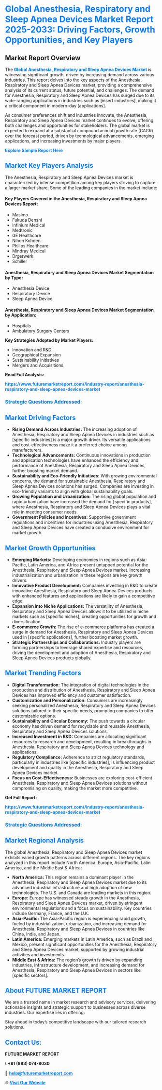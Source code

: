 <h1 style="color: #007BFF;">Global Anesthesia, Respiratory and Sleep Apnea Devices Market Report 2025-2033: Driving Factors, Growth Opportunities, and Key Players</h1>

<section id="overview">
<h2>Market Report Overview</h2>
<p>The <a href="https://www.futuremarketreport.com//industry-report/anesthesia-respiratory-and-sleep-apnea-devices-market" style="color: #007BFF; text-decoration: none;"><strong>Global Anesthesia, Respiratory and Sleep Apnea Devices Market</strong></a> is witnessing significant growth, driven by increasing demand across various industries. This report delves into the key aspects of the Anesthesia, Respiratory and Sleep Apnea Devices market, providing a comprehensive analysis of its current status, future potential, and challenges. The demand for Anesthesia, Respiratory and Sleep Apnea Devices has surged due to its wide-ranging applications in industries such as [insert industries], making it a critical component in modern-day [applications].</p>
<p>As consumer preferences shift and industries innovate, the Anesthesia, Respiratory and Sleep Apnea Devices market continues to evolve, offering both challenges and opportunities for stakeholders. The global market is expected to expand at a substantial compound annual growth rate (CAGR) over the forecast period, driven by technological advancements, emerging applications, and increasing investments by major players.</p>
</section>

<section id="overview">
<p><a href="https://www.futuremarketreport.com//request-sample/reportId=55800" style="color: #007BFF; text-decoration: none;"><strong>Explore Sample Report Here</strong></a></p>
</section>

<section id="key-players">
<h2 style="color: #007BFF;">Market Key Players Analysis</h2>
<p>The Anesthesia, Respiratory and Sleep Apnea Devices market is characterized by intense competition among key players striving to capture a larger market share. Some of the leading companies in the market include:</p>
<h4>Key Players Covered in the Anesthesia, Respiratory and Sleep Apnea Devices Report:</h4>
<ul><li>Masimo</li><li>Fukuda Denshi</li><li>Infinium Medical</li><li>Medtronic</li><li>GE Healthcare</li><li>Nihon Kohden</li><li>Philips Healthcare</li><li>Mindray Medical</li><li>Drgerwerk</li><li>Schiller</li></ul>
<h4>Anesthesia, Respiratory and Sleep Apnea Devices Market Segmentation by Type:</h4>
<ul><li>Anesthesia Device</li><li>Respiratory Device</li><li>Sleep Apnea Device</li></ul>

<h4>Anesthesia, Respiratory and Sleep Apnea Devices Market Segmentation by Application:</h4>
<ul><li>Hospitals</li><li>Ambulatory Surgery Centers</li></ul>
<p><strong>Key Strategies Adopted by Market Players:</strong></p>
<ul>
<li>Innovation and R&D</li>
<li>Geographical Expansion</li>
<li>Sustainability Initiatives</li>
<li>Mergers and Acquisitions</li>
</ul>
</section>

<section>
<p><strong>Read Full Analysis: </strong></p><a href="https://www.futuremarketreport.com//industry-report/anesthesia-respiratory-and-sleep-apnea-devices-market" style="color: #007BFF; text-decoration: none;"><strong>https://www.futuremarketreport.com//industry-report/anesthesia-respiratory-and-sleep-apnea-devices-market</strong></a>
<h3 style="color: #007BFF;">Strategic Questions Addressed:</h3>
</section>

<section id="driving-factors">
<h2 style="color: #007BFF;">Market Driving Factors</h2>
<ul>
<li><strong>Rising Demand Across Industries:</strong> The increasing adoption of Anesthesia, Respiratory and Sleep Apnea Devices in industries such as [specific industries] is a major growth driver. Its versatile applications and cost-effectiveness make it a preferred choice among manufacturers.</li>
<li><strong>Technological Advancements:</strong> Continuous innovations in production and application technologies have enhanced the efficiency and performance of Anesthesia, Respiratory and Sleep Apnea Devices, further boosting market demand.</li>
<li><strong>Sustainability and Eco-Friendly Initiatives:</strong> With growing environmental concerns, the demand for sustainable Anesthesia, Respiratory and Sleep Apnea Devices solutions has surged. Companies are investing in eco-friendly variants to align with global sustainability goals.</li>
<li><strong>Growing Population and Urbanization:</strong> The rising global population and rapid urbanization have increased the demand for [specific products], where Anesthesia, Respiratory and Sleep Apnea Devices plays a vital role in meeting consumer needs.</li>
<li><strong>Government Policies and Incentives:</strong> Supportive government regulations and incentives for industries using Anesthesia, Respiratory and Sleep Apnea Devices have created a conducive environment for market growth.</li>
</ul>
</section>

<section id="growth-opportunities">
<h2 style="color: #007BFF;">Market Growth Opportunities</h2>
<ul>
<li><strong>Emerging Markets:</strong> Developing economies in regions such as Asia-Pacific, Latin America, and Africa present untapped potential for the Anesthesia, Respiratory and Sleep Apnea Devices market. Increasing industrialization and urbanization in these regions are key growth drivers.</li>
<li><strong>Innovative Product Development:</strong> Companies investing in R&D to create innovative Anesthesia, Respiratory and Sleep Apnea Devices products with enhanced features and applications are likely to gain a competitive edge.</li>
<li><strong>Expansion into Niche Applications:</strong> The versatility of Anesthesia, Respiratory and Sleep Apnea Devices allows it to be utilized in niche markets such as [specific niches], creating opportunities for growth and diversification.</li>
<li><strong>E-commerce Growth:</strong> The rise of e-commerce platforms has created a surge in demand for Anesthesia, Respiratory and Sleep Apnea Devices used in [specific applications], further boosting market growth.</li>
<li><strong>Strategic Partnerships and Collaborations:</strong> Industry players are forming partnerships to leverage shared expertise and resources, driving the development and adoption of Anesthesia, Respiratory and Sleep Apnea Devices products globally.</li>
</ul>
</section>

<section id="trending-factors">
<h2 style="color: #007BFF;">Market Trending Factors</h2>
<ul>
<li><strong>Digital Transformation:</strong> The integration of digital technologies in the production and distribution of Anesthesia, Respiratory and Sleep Apnea Devices has improved efficiency and customer satisfaction.</li>
<li><strong>Customization and Personalization:</strong> Consumers are increasingly seeking personalized Anesthesia, Respiratory and Sleep Apnea Devices solutions tailored to their specific needs, prompting companies to offer customizable options.</li>
<li><strong>Sustainability and Circular Economy:</strong> The push towards a circular economy has driven demand for recyclable and reusable Anesthesia, Respiratory and Sleep Apnea Devices solutions.</li>
<li><strong>Increased Investment in R&D:</strong> Companies are allocating significant resources to research and development, resulting in breakthroughs in Anesthesia, Respiratory and Sleep Apnea Devices technology and applications.</li>
<li><strong>Regulatory Compliance:</strong> Adherence to strict regulatory standards, particularly in industries like [specific industries], is influencing product development and quality in the Anesthesia, Respiratory and Sleep Apnea Devices market.</li>
<li><strong>Focus on Cost-Effectiveness:</strong> Businesses are exploring cost-efficient Anesthesia, Respiratory and Sleep Apnea Devices solutions without compromising on quality, making the market more competitive.</li>
</ul>
</section>

<section>
<p><strong>Get Full Report: </strong></p><a href="https://www.futuremarketreport.com//industry-report/anesthesia-respiratory-and-sleep-apnea-devices-market" style="color: #007BFF; text-decoration: none;"><strong>https://www.futuremarketreport.com//industry-report/anesthesia-respiratory-and-sleep-apnea-devices-market</strong></a>
<h3 style="color: #007BFF;">Strategic Questions Addressed:</h3>
</section>


<section id="regional-analysis">
<h2 style="color: #007BFF;">Market Regional Analysis</h2>
<p>The global Anesthesia, Respiratory and Sleep Apnea Devices market exhibits varied growth patterns across different regions. The key regions analyzed in this report include North America, Europe, Asia-Pacific, Latin America, and the Middle East & Africa:</p>
<ul>
<li><strong>North America:</strong> This region remains a dominant player in the Anesthesia, Respiratory and Sleep Apnea Devices market due to its advanced industrial infrastructure and high adoption of new technologies. The U.S. and Canada are leading markets in this region.</li>
<li><strong>Europe:</strong> Europe has witnessed steady growth in the Anesthesia, Respiratory and Sleep Apnea Devices market, driven by stringent environmental regulations and a focus on sustainability. Key countries include Germany, France, and the U.K.</li>
<li><strong>Asia-Pacific:</strong> The Asia-Pacific region is experiencing rapid growth, fueled by industrialization, urbanization, and increasing demand for Anesthesia, Respiratory and Sleep Apnea Devices in countries like China, India, and Japan.</li>
<li><strong>Latin America:</strong> Emerging markets in Latin America, such as Brazil and Mexico, present significant opportunities for the Anesthesia, Respiratory and Sleep Apnea Devices market, supported by growing industrial activities and investments.</li>
<li><strong>Middle East & Africa:</strong> The region’s growth is driven by expanding industries, infrastructure development, and increasing demand for Anesthesia, Respiratory and Sleep Apnea Devices in sectors like [specific sectors].</li>
</ul>
</section>

<footer>
<h2 style="color: #007BFF;">About FUTURE MARKET REPORT</h2>
<p>We are a trusted name in market research and advisory services, delivering actionable insights and strategic support to businesses across diverse industries. Our expertise lies in offering:</p>

<p>Stay ahead in today’s competitive landscape with our tailored research solutions.</p>

<h2 style="color: #007BFF;">Contact Us:</h2>
<p><strong>FUTURE MARKET REPORT</strong></p>
<p>📞 <strong>+91 (883) 074-8030</strong></p>
<p>📧 <strong><a href="mailto:help@futuremarketreport.com" style="color: #007BFF;">help@futuremarketreport.com</a></strong></p>
<p>🌐 <strong><a href="https://www.futuremarketreport.com/" style="color: #007BFF;">Visit Our Website</a></strong></p>
</footer>